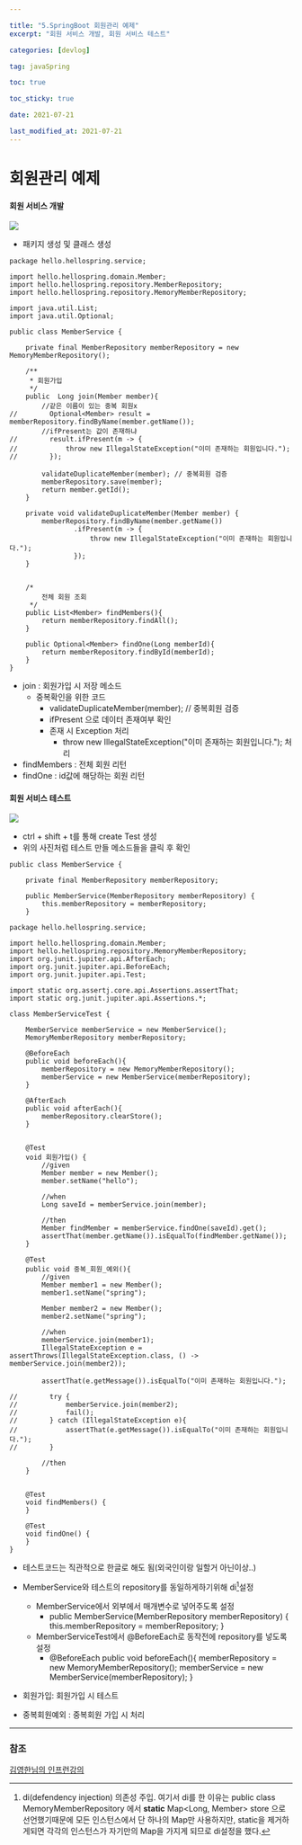 ```yaml
---

title: "5.SpringBoot 회원관리 예제"
excerpt: "회원 서비스 개발, 회원 서비스 테스트"

categories: [devlog]

tag: javaSpring

toc: true

toc_sticky: true

date: 2021-07-21

last_modified_at: 2021-07-21
---
```






# 회원관리 예제



#### 회원 서비스 개발

<img src="https://github.com/cano721/cano721.github.io/blob/master/_posts/md-images/users/users6.JPG?raw=true">



* 패키지 생성 및 클래스 생성



```
package hello.hellospring.service;

import hello.hellospring.domain.Member;
import hello.hellospring.repository.MemberRepository;
import hello.hellospring.repository.MemoryMemberRepository;

import java.util.List;
import java.util.Optional;

public class MemberService {

    private final MemberRepository memberRepository = new MemoryMemberRepository();

    /**
     * 회원가입
     */
    public  Long join(Member member){
        //같은 이름이 있는 중복 회원x
//        Optional<Member> result = memberRepository.findByName(member.getName());
        //ifPresent는 값이 존재하냐
//        result.ifPresent(m -> {
//            throw new IllegalStateException("이미 존재하는 회원입니다.");
//        });

        validateDuplicateMember(member); // 중복회원 검증
        memberRepository.save(member);
        return member.getId();
    }

    private void validateDuplicateMember(Member member) {
        memberRepository.findByName(member.getName())
                .ifPresent(m -> {
                    throw new IllegalStateException("이미 존재하는 회원입니다.");
                });
    }


    /*
        전체 회원 조회
     */
    public List<Member> findMembers(){
        return memberRepository.findAll();
    }

    public Optional<Member> findOne(Long memberId){
        return memberRepository.findById(memberId);
    }
}
```



* join : 회원가입 시 저장 메소드
  * 중복확인을 위한 코드
    * validateDuplicateMember(member); // 중복회원 검증
    * ifPresent 으로 데이터 존재여부 확인
    * 존재 시 Exception 처리
      * throw new IllegalStateException("이미 존재하는 회원입니다."); 처리
* findMembers : 전체 회원 리턴
* findOne : id값에 해당하는 회원 리턴



#### 회원 서비스 테스트



<img src="https://github.com/cano721/cano721.github.io/blob/master/_posts/md-images/users/users7.JPG?raw=true">



* ctrl + shift + t를 통해 create Test 생성
* 위의 사진처럼 테스트 만들 메소드들을 클릭 후 확인



```
public class MemberService {

    private final MemberRepository memberRepository;

    public MemberService(MemberRepository memberRepository) {
        this.memberRepository = memberRepository;
    }
```

```
package hello.hellospring.service;

import hello.hellospring.domain.Member;
import hello.hellospring.repository.MemoryMemberRepository;
import org.junit.jupiter.api.AfterEach;
import org.junit.jupiter.api.BeforeEach;
import org.junit.jupiter.api.Test;

import static org.assertj.core.api.Assertions.assertThat;
import static org.junit.jupiter.api.Assertions.*;

class MemberServiceTest {

    MemberService memberService = new MemberService();
    MemoryMemberRepository memberRepository;

    @BeforeEach
    public void beforeEach(){
        memberRepository = new MemoryMemberRepository();
        memberService = new MemberService(memberRepository);
    }

    @AfterEach
    public void afterEach(){
        memberRepository.clearStore();
    }


    @Test
    void 회원가입() {
        //given
        Member member = new Member();
        member.setName("hello");
        
        //when
        Long saveId = memberService.join(member);

        //then
        Member findMember = memberService.findOne(saveId).get();
        assertThat(member.getName()).isEqualTo(findMember.getName());
    }

    @Test
    public void 중복_회원_예외(){
        //given
        Member member1 = new Member();
        member1.setName("spring");

        Member member2 = new Member();
        member2.setName("spring");

        //when
        memberService.join(member1);
        IllegalStateException e = assertThrows(IllegalStateException.class, () -> memberService.join(member2));

        assertThat(e.getMessage()).isEqualTo("이미 존재하는 회원입니다.");

//        try {
//            memberService.join(member2);
//            fail();
//        } catch (IllegalStateException e){
//            assertThat(e.getMessage()).isEqualTo("이미 존재하는 회원입니다.");
//        }

        //then
    }


    @Test
    void findMembers() {
    }

    @Test
    void findOne() {
    }
}
```

* 테스트코드는 직관적으로 한글로 해도 됨(외국인이랑 일할거 아닌이상..)
* MemberService와 테스트의 repository를 동일하게하기위해 di[^1]설정
  * MemberService에서 외부에서 매개변수로 넣어주도록 설정
    * public MemberService(MemberRepository memberRepository) {
              this.memberRepository = memberRepository;
          }
  * MemberServiceTest에서 @BeforeEach로 동작전에 repository를 넣도록 설정
    * @BeforeEach
          public void beforeEach(){
              memberRepository = new MemoryMemberRepository();
              memberService = new MemberService(memberRepository);
          }



* 회원가입: 회원가입 시 테스트

* 중복회원예외 : 중복회원 가입 시 처리

  





---

[^1]:di(defendency injection) 의존성 주입. 여기서 di를 한 이유는 public class MemoryMemberRepository 에서 **static**  Map<Long, Member> store 으로 선언했기때문에 모든 인스턴스에서 단 하나의 Map만 사용하지만, static을 제거하게되면 각각의 인스턴스가 자기만의 Map을 가지게 되므로 di설정을 했다.



### 참조

[김영한님의 인프런강의](https://www.inflearn.com/course/%EC%8A%A4%ED%94%84%EB%A7%81-%EC%9E%85%EB%AC%B8-%EC%8A%A4%ED%94%84%EB%A7%81%EB%B6%80%ED%8A%B8)
